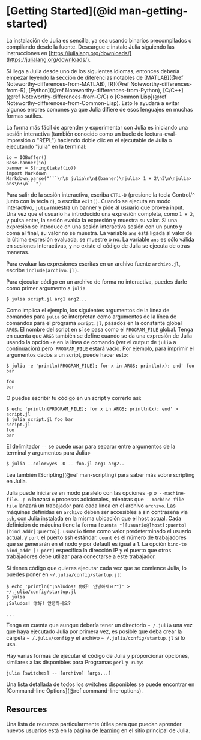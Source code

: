 # [Getting Started](@id man-getting-started)

La instalación de Julia es sencilla, ya sea usando binarios precompilados o compilando desde la fuente.
Descargue e instale Julia siguiendo las instrucciones en [https://julialang.org/downloads/](https://julialang.org/downloads/).

Si llega a Julia desde uno de los siguientes idiomas, entonces debería empezar leyendo la sección de diferencias notables de [MATLAB](@ref Noteworthy-differences-from-MATLAB), [R](@ref Noteworthy-differences-from-R), [Python](@ref Noteworthy-differences-from-Python), [C/C++](@ref Noteworthy-differences-from-C/C) o [Common Lisp](@ref Noteworthy-differences-from-Common-Lisp). Esto le ayudará a evitar algunos errores comunes ya que Julia difiere de esos lenguajes en muchas formas sutiles.

La forma más fácil de aprender y experimentar con Julia es iniciando una sesión interactiva (también
conocido como un bucle de lectura-eval-impresión o "REPL") haciendo doble clic en el ejecutable de Julia o ejecutando
"julia" en la terminal:

```@eval
io = IOBuffer()
Base.banner(io)
banner = String(take!(io))
import Markdown
Markdown.parse("```\n\$ julia\n\n$(banner)\njulia> 1 + 2\n3\n\njulia> ans\n3\n```")
```
Para salir de la sesión interactiva, escriba `CTRL-D` (presione la tecla Control/`^` junto con la tecla `d`), o escriba
`exit()`. Cuando se ejecuta en modo interactivo, `julia` muestra un banner y pide al usuario que provea input.
Una vez que el usuario ha introducido una expresión completa, como `1 + 2`, y pulsa enter, la sesión evalúa la expresión
y muestra su valor. Si una expresión se introduce en una sesión interactiva
sesión con un punto y coma al final, su valor no se muestra. La variable `ans` está ligada al
valor de la última expresión evaluada, se muestre o no. La variable `ans` es sólo válida
en sesiones interactivas, y no existe el código de Julia se ejecuta de otras maneras.

Para evaluar las expresiones escritas en un archivo fuente `archivo.jl`, escribe `include(archivo.jl)`.

Para ejecutar código en un archivo de forma no interactiva, puedes darle como primer argumento a `julia`.

```
$ julia script.jl arg1 arg2...
```
Como implica el ejemplo, los siguientes argumentos de la línea de comandos para `julia` se interpretan como
argumentos de la línea de comandos para el programa `script.jl`, pasados en la constante global` ARGS`.
El nombre del script en sí se pasa como el `PROGRAM_FILE` global. Tenga en cuenta que `ARGS` también se define
cuando se da una expresión de Julia usando la opción `-e` en la línea de comando (ver el output
de `julia` a continuación) pero` PROGRAM_FILE` estará vacío. Por ejemplo, para imprimir el
argumentos dados a un script, puede hacer esto:

```
$ julia -e 'println(PROGRAM_FILE); for x in ARGS; println(x); end' foo bar

foo
bar
```
O puedes escribir tu código en un script y correrlo así:

```
$ echo 'println(PROGRAM_FILE); for x in ARGS; println(x); end' > script.jl
$ julia script.jl foo bar
script.jl
foo
bar
```

El delimitador `--`  se puede usar para separar entre argumentos de la terminal y argumentos para Julia>

```
$ julia --color=yes -O -- foo.jl arg1 arg2..
```

Lea también [Scripting](@ref man-scripting) para saber más sobre scripting en Julia.

Julia puede iniciarse en modo paralelo con las opciones `-p` o` --machine-file`. `-p n`
lanzará `n` procesos adicionales, mientras que` --machine-file file` lanzará un trabajador
para cada línea en el archivo `archivo`. Las máquinas definidas en `archivo` deben ser accesibles a sin contraseña vía
`ssh`, con Julia instalada en la misma ubicación que el host actual. Cada definición de máquina
tiene la forma `[cuenta *][usuario@]host[:puerto][bind_addr[:puerto]]`. `usuario` tiene como valor predeterminado el usuario actual,
 y `port` el puerto ssh estándar. `count` es el número de trabajadores que se generarán en el nodo y por default es igual a 1.
La opción `bind-to bind_addr [: port]` especifica la dirección IP y el puerto que otros trabajadores
debe utilizar para conectarse a este trabajador.

Si tienes código que quieres ejecutar cada vez que se comience Julia, lo puedes poner en 
`~/.julia/config/startup.jl`:

```
$ echo 'println("¡Saludos! 你好! 안녕하세요?")' > ~/.julia/config/startup.jl
$ julia
¡Saludos! 你好! 안녕하세요?

...
```


Tenga en cuenta que aunque debería tener un directorio `~ /.julia` una vez que haya ejecutado Julia por 
primera vez, es posible que deba crear la carpeta `~ /.julia/config` y el archivo
`~ /.julia/config/startup.jl` si lo usa.

Hay varias formas de ejecutar el código de Julia y proporcionar opciones, similares a las disponibles para
Programas `perl` y` ruby`:
```
julia [switches] -- [archivo] [args...]
```

 Una lista detallada de todos los switches disponibles se puede encontrar en [Command-line Options](@ref command-line-options).

## Resources

Una lista de recursos particularmente útiles para que puedan aprender nuevos usuarios está en la página de [learning](https://julialang.org/learning/) en el sitio principal de Julia.

